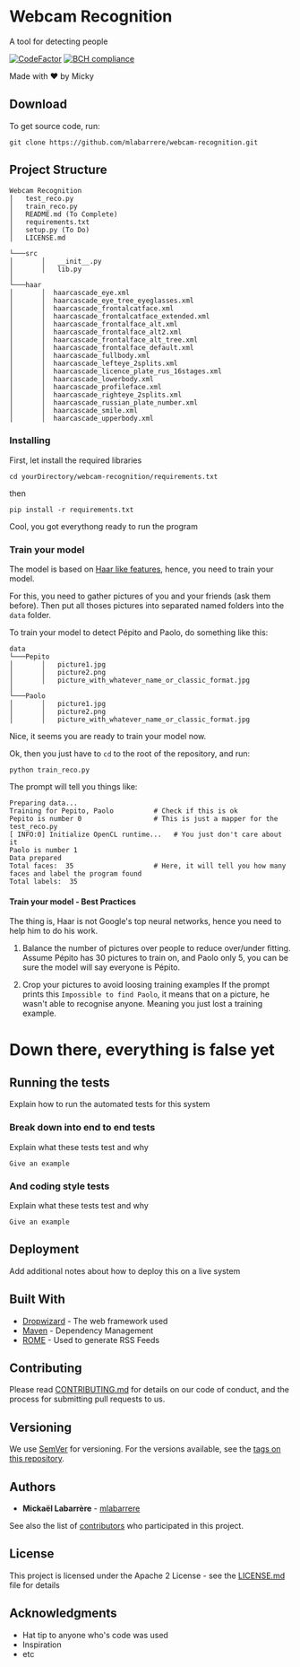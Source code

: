 # Webcam Recognition
A tool for detecting people

[![CodeFactor](https://www.codefactor.io/repository/github/mlabarrere/webcam-recognition/badge)](https://www.codefactor.io/repository/github/mlabarrere/webcam-recognition)  [![BCH compliance](https://bettercodehub.com/edge/badge/mlabarrere/webcam-recognition?branch=master)](https://bettercodehub.com/)

Made with ❤ by Micky

## Download

To get source code, run:
```
git clone https://github.com/mlabarrere/webcam-recognition.git
```

## Project Structure

```
Webcam Recognition
│   test_reco.py
│   train_reco.py
│   README.md (To Complete)
│   requirements.txt
│   setup.py (To Do)
│   LICENSE.md

└───src
│       │   __init__.py
│       │   lib.py
│  
└───haar
│       │  haarcascade_eye.xml
│       │  haarcascade_eye_tree_eyeglasses.xml
│       │  haarcascade_frontalcatface.xml
│       │  haarcascade_frontalcatface_extended.xml
│       │  haarcascade_frontalface_alt.xml
│       │  haarcascade_frontalface_alt2.xml
│       │  haarcascade_frontalface_alt_tree.xml
│       │  haarcascade_frontalface_default.xml
│       │  haarcascade_fullbody.xml
│       │  haarcascade_lefteye_2splits.xml
│       │  haarcascade_licence_plate_rus_16stages.xml
│       │  haarcascade_lowerbody.xml
│       │  haarcascade_profileface.xml
│       │  haarcascade_righteye_2splits.xml
│       │  haarcascade_russian_plate_number.xml
│       │  haarcascade_smile.xml
│       │  haarcascade_upperbody.xml

```

### Installing

First, let install the required libraries

```shell
cd yourDirectory/webcam-recognition/requirements.txt
```

then

```shell
pip install -r requirements.txt
```

Cool, you got everythong ready to run the program

### Train your model

The model is based on [Haar like features](https://en.wikipedia.org/wiki/Haar-like_feature), hence, you need to train your model.

For this, you need to gather pictures of you and your friends (ask them before). Then put all thoses pictures into separated named folders ìnto the `data` folder.

To train your model to detect Pépito and Paolo, do something like this:

```
data
└───Pepito
│       │   picture1.jpg
│       │   picture2.png
│       │   picture_with_whatever_name_or_classic_format.jpg
│
└───Paolo
│       │   picture1.jpg
│       │   picture2.png
│       │   picture_with_whatever_name_or_classic_format.jpg
```

Nice, it seems you are ready to train your model now.

Ok, then you just have to `cd` to the root of the repository, and run:

```shell
python train_reco.py
```

The prompt will tell you things like:

```
Preparing data...
Training for Pepito, Paolo          # Check if this is ok
Pepito is number 0                  # This is just a mapper for the test_reco.py
[ INFO:0] Initialize OpenCL runtime...   # You just don't care about it
Paolo is number 1
Data prepared
Total faces:  35                    # Here, it will tell you how many faces and label the program found
Total labels:  35
```

#### Train your model - Best Practices

The thing is, Haar is not Google's top neural networks, hence you need to help him to do his work.

1. Balance the number of pictures over people to reduce over/under fitting.
  Assume Pépito has 30 pictures to train on, and Paolo only 5, you can be sure the model will say everyone is Pépito.

2. Crop your pictures to avoid loosing training examples
  If the prompt prints this `Impossible to find Paolo`, it means that on a picture, he wasn't able to recognise anyone. Meaning you just lost a training example.




# Down there, everything is false yet

## Running the tests

Explain how to run the automated tests for this system

### Break down into end to end tests

Explain what these tests test and why

```
Give an example
```

### And coding style tests

Explain what these tests test and why

```
Give an example
```

## Deployment

Add additional notes about how to deploy this on a live system

## Built With

* [Dropwizard](http://www.dropwizard.io/1.0.2/docs/) - The web framework used
* [Maven](https://maven.apache.org/) - Dependency Management
* [ROME](https://rometools.github.io/rome/) - Used to generate RSS Feeds

## Contributing

Please read [CONTRIBUTING.md](https://gist.github.com/PurpleBooth/b24679402957c63ec426) for details on our code of conduct, and the process for submitting pull requests to us.

## Versioning

We use [SemVer](http://semver.org/) for versioning. For the versions available, see the [tags on this repository](https://github.com/your/project/tags). 

## Authors

* **Mickaël Labarrère** - [mlabarrere](https://github.com/mlabarrere)

See also the list of [contributors](https://github.com/mlabarrere/webcam-recognition/graphs/contributors) who participated in this project.

## License

This project is licensed under the Apache 2 License - see the [LICENSE.md](https://github.com/mlabarrere/webcam-recognition/LICENSE.md) file for details

## Acknowledgments

* Hat tip to anyone who's code was used
* Inspiration
* etc
